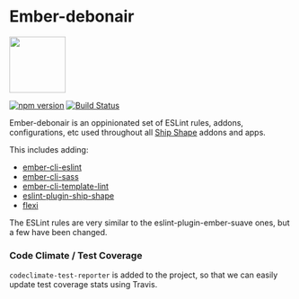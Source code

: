 # Ember-debonair

<a href="https://shipshape.io/"><img src="http://i.imgur.com/bU4ABmk.png" width="100" height="100"/></a>

[![npm version](https://badge.fury.io/js/ember-debonair.svg)](http://badge.fury.io/js/ember-debonair)
[![Build Status](https://travis-ci.org/shipshapecode/ember-debonair.svg?branch=master)](https://travis-ci.org/shipshapecode/ember-debonair)

Ember-debonair is an oppinionated set of ESLint rules, addons, configurations, etc used throughout all [Ship Shape](https://shipshape.io) addons and apps.

This includes adding:
* [ember-cli-eslint](https://github.com/ember-cli/ember-cli-eslint)
* [ember-cli-sass](https://github.com/aexmachina/ember-cli-sass)
* [ember-cli-template-lint](https://github.com/rwjblue/ember-cli-template-lint)
* [eslint-plugin-ship-shape](https://github.com/shipshapecode/eslint-plugin-ship-shape)
* [flexi](https://github.com/html-next/flexi)

The ESLint rules are very similar to the eslint-plugin-ember-suave ones, but a few have been changed.

### Code Climate / Test Coverage
`codeclimate-test-reporter` is added to the project, so that we can easily update test coverage stats using Travis.
